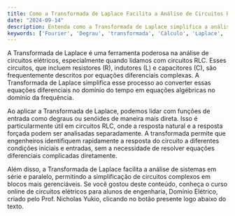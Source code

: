 ```yaml
---
title: Como a Transformada de Laplace Facilita a Análise de Circuitos RLC?
date: "2024-09-14"
description: Entenda como a Transformada de Laplace simplifica a análise de circuitos RLC, permitindo a resolução de equações diferenciais complexas.
keywords: ['Fourier', 'Degrau', 'transformada', 'Cálculo', 'Laplace', 'RLC', 'Função']
---
```


A Transformada de Laplace é uma ferramenta poderosa na análise de circuitos elétricos, especialmente quando lidamos com circuitos RLC. Esses circuitos, que incluem resistores (R), indutores (L) e capacitores (C), são frequentemente descritos por equações diferenciais complexas. A Transformada de Laplace simplifica esse processo ao converter essas equações diferenciais no domínio do tempo em equações algébricas no domínio da frequência.

Ao aplicar a Transformada de Laplace, podemos lidar com funções de entrada como degraus ou senóides de maneira mais direta. Isso é particularmente útil em circuitos RLC, onde a resposta natural e a resposta forçada podem ser analisadas separadamente. A transformada permite que engenheiros identifiquem rapidamente a resposta do circuito a diferentes condições iniciais e entradas, sem a necessidade de resolver equações diferenciais complicadas diretamente.

Além disso, a Transformada de Laplace facilita a análise de sistemas em série e paralelo, permitindo a simplificação de circuitos complexos em blocos mais gerenciáveis. Se você gostou deste conteúdo, conheça o curso online de circuitos elétricos para alunos de engenharia, Domínio Elétrico, criado pelo Prof. Nicholas Yukio, clicando no botão presente logo abaixo do texto.